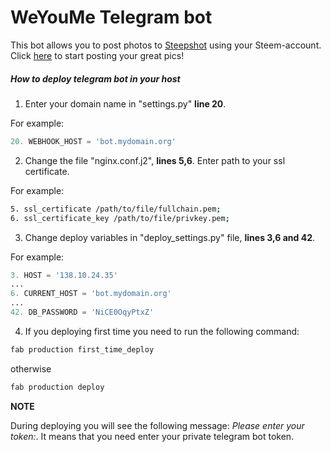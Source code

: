 # WeYouMe Telegram bot

This bot allows you to post photos to [Steepshot](<https://steepshot.io>) using your Steem-account.
Click [here](<https://t.me/SteepshotBot>) to start posting your great pics!

##### How to deploy telegram bot in your host

1. Enter your domain name in "settings.py" **line 20**.

For example:
```python
20. WEBHOOK_HOST = 'bot.mydomain.org'
```

2. Change the file "nginx.conf.j2", **lines 5,6**. Enter path to your ssl certificate.

For example:
```bash
5. ssl_certificate /path/to/file/fullchain.pem;
6. ssl_certificate_key /path/to/file/privkey.pem;
```

3. Change deploy variables in "deploy_settings.py" file, **lines 3,6 and 42**.

For example:
```python
3. HOST = '138.10.24.35'
...
6. CURRENT_HOST = 'bot.mydomain.org'
...
42. DB_PASSWORD = 'NiCE0OqyPtxZ'
```

4. If you deploying first time you need to run the following command:

```bash
fab production first_time_deploy
```

otherwise

```bash
fab production deploy
```

**NOTE**

During deploying you will see the following message: *Please enter your token:*.
It means that you need enter your private telegram bot token.

